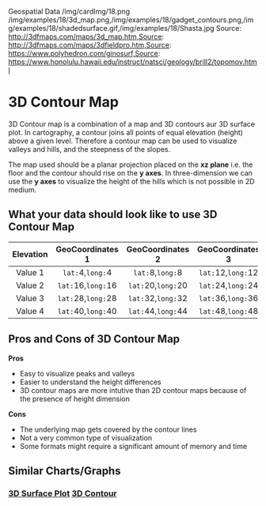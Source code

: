 Geospatial Data
/img/cardImg/18.png
/img/examples/18/3d_map.png,/img/examples/18/gadget_contours.png,/img/examples/18/shadedsurface.gif,/img/examples/18/Shasta.jpg
Source: http://3dfmaps.com/maps/3d_map.htm,Source: http://3dfmaps.com/maps/3dfieldpro.htm,Source: https://www.polyhedron.com/ginosurf,Source: https://www.honolulu.hawaii.edu/instruct/natsci/geology/brill2/topomov.html
# 3D Contour Map

3D Contour map is a combination of a map and 3D contours aur 3D surface plot. In cartography, a contour joins all points of equal elevation (height) above a given level. Therefore a contour map can be used to visualize valleys and hills, and the steepness of the slopes.

The map used should be a planar projection placed on the __xz plane__ i.e. the floor and the contour should rise on the __y axes__. In three-dimension we can use the __y axes__ to visualize the height of the hills which is not possible in 2D medium. 

## What your data should look like to use 3D Contour Map

Elevation | GeoCoordinates 1 | GeoCoordinates 2 | GeoCoordinates 3 
:-------------:| :-----:| :-----:| :-----:|  
Value 1| `lat:`4,`long:`4 | `lat:`8,`long:`8 | `lat:`12,`long:`12 
Value 2 | `lat:`16,`long:`16 | `lat:`20,`long:`20 | `lat:`24,`long:`24 
Value 3 | `lat:`28,`long:`28 | `lat:`32,`long:`32 | `lat:`36,`long:`36 
Value 4 | `lat:`40,`long:`40 | `lat:`44,`long:`44 | `lat:`48,`long:`48 

## Pros and Cons of 3D Contour Map

__Pros__
* Easy to visualize peaks and valleys
* Easier to understand the height differences
* 3D contour maps are more intutive than 2D contour maps because of the presence of height dimension

__Cons__
* The underlying map gets covered by the contour lines
* Not a very common type of visualization
* Some formats might require a significant amount of memory and time

## Similar Charts/Graphs

### [3D Surface Plot](./3) [3D Contour](./4)